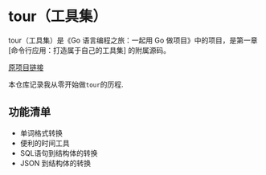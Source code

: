 # tour（工具集）  

tour（工具集）是《Go 语言编程之旅：一起用 Go 做项目》中的项目，是第一章 [命令行应用：打造属于自己的工具集] 的附属源码。  

[原项目链接](https://github.com/go-programming-tour-book/tour)  

本仓库记录我从零开始做`tour`的历程.  

## 功能清单  

- 单词格式转换  
- 便利的时间工具  
- SQL语句到结构体的转换  
- JSON 到结构体的转换  